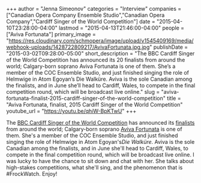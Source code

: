 +++
author = "Jenna Simeonov"
categories = "Interview"
companies = ["Canadian Opera Company Ensemble Studio","Canadian Opera Company","Cardiff Singer of the World Competition"]
date = "2015-04-10T23:28:00-04:00"
lastmod = "2015-04-13T21:46:00-04:00"
people = ["Aviva Fortunata"]
primary_image = "https://res.cloudinary.com/schmopera/image/upload/v1545409169/media/webhook-uploads/1428722809217/AvivaFortunata.jpg.jpg"
publishDate = "2015-03-02T09:28:00-05:00"
short_description = "The BBC Cardiff Singer of the World Competition has announced its 20 finalists from around the world; Calgary-born soprano Aviva Fortunata is one of them. She’s a member of the COC Ensemble Studio, and just finished singing the role of Helmwige in Atom Egoyan’s Die Walküre. Aviva is the sole Canadian among the finalists, and in June she’ll head to Cardiff, Wales, to compete in the final competition round, which will be broadcast live online."
slug = "aviva-fortunata-finalist-2015-cardiff-singer-of-the-world-competition"
title = "Aviva Fortunata, finalist, 2015 Cardiff Singer of the World Competition"
youtube_url = "https://youtu.be/qhiW-BpKTwU"
+++

The [BBC Cardiff Singer of the World Competition](http://www.bbc.co.uk/events/r2hzp6) has announced its [finalists](http://www.bbc.co.uk/mediacentre/latestnews/2015/csotw-2015-finalists) from around the world; Calgary-born soprano [Aviva Fortunata](https://twitter.com/avivafortunata) is one of them. She's a member of the COC Ensemble Studio, and just finished singing the role of Helmwige in Atom Egoyan's*Die Walküre*. Aviva is the sole Canadian among the finalists, and in June she'll head to Cardiff, Wales, to compete in the final competition round, which will be broadcast live online. I was lucky to have the chance to sit down and chat with her. She talks about high-stakes competitions, what she'll sing, and the phenomenon that is #FrockWatch. Enjoy!
